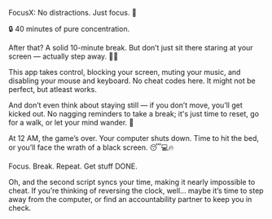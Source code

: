 FocusX:
No distractions. Just focus. 🚀

🔒 40 minutes of pure concentration.

After that? A solid 10-minute break. But don’t just sit there staring at your screen — actually step away. 🚶‍♂️

This app takes control, blocking your screen, muting your music, and disabling your mouse and keyboard. No cheat codes here. It might not be perfect, but atleast works.

And don’t even think about staying still — if you don’t move, you’ll get kicked out. No nagging reminders to take a break; it's just time to reset, go for a walk, or let your mind wander. 💭

At 12 AM, the game’s over. Your computer shuts down. Time to hit the bed, or you’ll face the wrath of a black screen. 😴💻🔥

Focus. Break. Repeat. Get stuff DONE.

Oh, and the second script syncs your time, making it nearly impossible to cheat. If you’re thinking of reversing the clock, well... maybe it’s time to step away from the computer, or find an accountability partner to keep you in check.

